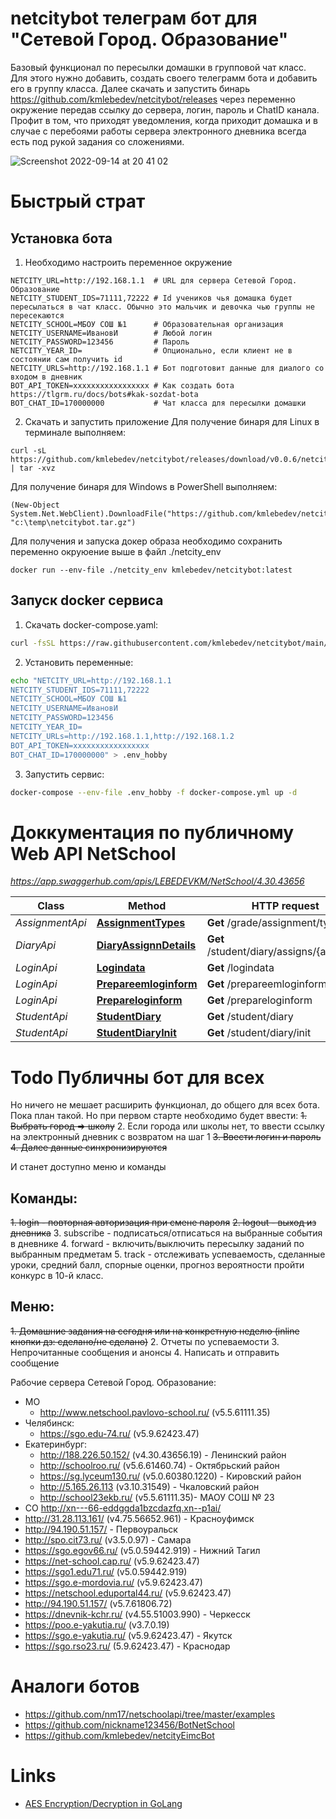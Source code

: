 # netcitybot телеграм бот для "Сетевой Город. Образование"

Базовый функционал по пересылки домашки в групповой чат класс.
Для этого нужно добавить, создать своего телеграмм бота и добавить его в группу класса.
Далее скачать и запустить бинарь https://github.com/kmlebedev/netcitybot/releases через переменно окружение передав ссылку до сервера, логин, пароль и ChatID канала.
Профит в том, что приходят уведомления, когда приходит домашка и в случае с перебоями работы сервера электронного дневника всегда есть под рукой задания со сложениями.

![Screenshot 2022-09-14 at 20 41 02](https://user-images.githubusercontent.com/9497591/190201195-276ee759-4b92-4f5c-bb31-a196b18246a0.png)

# Быстрый страт
## Установка бота
1. Необходимо настроить переменное окружение
```
NETCITY_URL=http://192.168.1.1  # URL для сервера Сетевой Город. Образование
NETCITY_STUDENT_IDS=71111,72222 # Id учеников чья домашка будет пересылаться в чат класс. Обычно это мальчик и девочка чью группы не пересекаются
NETCITY_SCHOOL=МБОУ СОШ №1      # Образовательная организация 
NETCITY_USERNAME=ИвановИ        # Любой логин
NETCITY_PASSWORD=123456         # Пароль
NETCITY_YEAR_ID=                # Опционально, если клиент не в состоянии сам получить id
NETCITY_URLS=http://192.168.1.1 # Бот подготовит данные для диалого со входом в дневник
BOT_API_TOKEN=xxxxxxxxxxxxxxxxx # Как создать бота https://tlgrm.ru/docs/bots#kak-sozdat-bota
BOT_CHAT_ID=170000000           # Чат класса для пересылки домашки                                                
```
2. Скачать и запустить приложение
Для получение бинаря для Linux в терминале выполняем:
```
curl -sL https://github.com/kmlebedev/netcitybot/releases/download/v0.0.6/netcitybot_linux_amd64.tar.gz | tar -xvz
```
Для получение бинаря для Windows в PowerShell выполняем:
```
(New-Object System.Net.WebClient).DownloadFile("https://github.com/kmlebedev/netcitybot/releases/download/v0.0.6/netcitybot_windows_amd64.zip", "c:\temp\netcitybot.tar.gz")
```
Для получения и запуска докер образа необходимо сохранить переменно окруюение выше в файл ./netcity_env
```
docker run --env-file ./netcity_env kmlebedev/netcitybot:latest 
```

## Запуск docker сервиса 
1. Скачать docker-compose.yaml:
```bash
curl -fsSL https://raw.githubusercontent.com/kmlebedev/netcitybot/main/docker/docker-compose.yml -o docker-compose.yml
```
2. Установить переменные:
```bash
echo "NETCITY_URL=http://192.168.1.1
NETCITY_STUDENT_IDS=71111,72222
NETCITY_SCHOOL=МБОУ СОШ №1
NETCITY_USERNAME=ИвановИ
NETCITY_PASSWORD=123456
NETCITY_YEAR_ID=
NETCITY_URLs=http://192.168.1.1,http://192.168.1.2
BOT_API_TOKEN=xxxxxxxxxxxxxxxxx
BOT_CHAT_ID=170000000" > .env_hobby
```
3. Запустить сервис:
```bash
docker-compose --env-file .env_hobby -f docker-compose.yml up -d
```

# Доккументация по публичному Web API NetSchool
*https://app.swaggerhub.com/apis/LEBEDEVKM/NetSchool/4.30.43656*

Class | Method | HTTP request | Description
------------ | ------------- | ------------- | -------------
*AssignmentApi* | [**AssignmentTypes**](docs/AssignmentApi.md#assignmenttypes) | **Get** /grade/assignment/types |
*DiaryApi* | [**DiaryAssignnDetails**](docs/DiaryApi.md#diaryassignndetails) | **Get** /student/diary/assigns/{assignId} |
*LoginApi* | [**Logindata**](docs/LoginApi.md#logindata) | **Get** /logindata |
*LoginApi* | [**Prepareemloginform**](docs/LoginApi.md#prepareemloginform) | **Get** /prepareemloginform |
*LoginApi* | [**Prepareloginform**](docs/LoginApi.md#prepareloginform) | **Get** /prepareloginform |
*StudentApi* | [**StudentDiary**](docs/StudentApi.md#studentdiary) | **Get** /student/diary |
*StudentApi* | [**StudentDiaryInit**](docs/StudentApi.md#studentdiaryinit) | **Get** /student/diary/init |

# Todo Публичны бот для всех
Но ничего не мешает расширить функционал, до общего для всех бота.  Пока план такой.
Но при первом старте необходимо будет ввести:
~~1. Выбрать город => школу~~
2. Если города или школы нет, то ввести ссылку на электронный дневник с возвратом на шаг 1
~~3. Ввести логин и пароль~~
~~4. Далее данные синхронизируются~~

И станет доступно меню и команды
## Команды:
~~1. login - повторная авторизация при смене пароля~~
~~2. logout - выход из дневника~~
3. subscribe - подписаться/отписаться на выбранные события в дневнике
4. forward - включить/выключить пересылку заданий по выбранным предметам
5. track - отслеживать успеваемость, сделанные уроки, средний балл, спорные оценки, прогноз вероятности пройти конкурс в 10-й класс.

## Меню:
~~1. Домашние задания на сегодня или на конкретную неделю (inline кнопки дз: сделано/не сделано)~~
2. Отчеты по успеваемости
3. Непрочитанные сообщения и анонсы
4. Написать и отправить сообщение

Рабочие сервера Сетевой Город. Образование:
* МО
  * http://www.netschool.pavlovo-school.ru/  (v5.5.61111.35)
* Челябинск:
  * https://sgo.edu-74.ru/ (v5.9.62423.47)
* Екатеринбург: 
  * http://188.226.50.152/ (v4.30.43656.19) - Ленинский район 
  * http://schoolroo.ru/ (v5.6.61460.74) - Октябрьский район
  * https://sg.lyceum130.ru/ (v5.0.60380.1220) - Кировский район
  * http://5.165.26.113  (v3.10.31549) - Чкаловский район
  * http://school23ekb.ru/ (v5.5.61111.35)- МАОУ СОШ № 23
*  СО http://xn---66-eddggda1bzcdazfq.xn--p1ai/
  * http://31.28.113.161/ (v4.75.56652.961) - Красноуфимск 
  * http://94.190.51.157/ - Первоуральск
* http://spo.cit73.ru/ (v3.5.0.97) - Самара 
* https://sgo.egov66.ru/ (v5.0.59442.919) - Нижний Тагил
* https://net-school.cap.ru/ (v5.9.62423.47)
* https://sgo1.edu71.ru/ (v5.0.59442.919)
* https://sgo.e-mordovia.ru/ (v5.9.62423.47)
* https://netschool.eduportal44.ru/ (v5.9.62423.47)
* http://94.190.51.157/ (v5.7.61806.72)
* https://dnevnik-kchr.ru/ (v4.55.51003.990) - Черкесск
* https://poo.e-yakutia.ru/ (v3.7.0.19)
* https://sgo.e-yakutia.ru/ (v5.9.62423.47) - Якутск
* https://sgo.rso23.ru/ (5.9.62423.47) - Краснодар

# Аналоги ботов
* https://github.com/nm17/netschoolapi/tree/master/examples
* https://github.com/nickname123456/BotNetSchool
* https://github.com/kmlebedev/netcityEimcBot

# Links
* [AES Encryption/Decryption in GoLang](https://golangdocs.com/aes-encryption-decryption-in-golang)